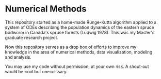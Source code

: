 # Numerical Methods
This repository started as a home-made Runge-Kutta algorithm applied to a system of ODEs describing the population dynamics of the eastern spruce budworm in Canada's spruce forests (Ludwig 1978). This was my Master's graduate research project.

Now this repository serves as a drop box of efforts to improve my knowledge in the area of numerical methods, data visualization, modeling and analysis.

You may use my code without permission, at your own risk. A shout-out would be cool but uneccissary. 

